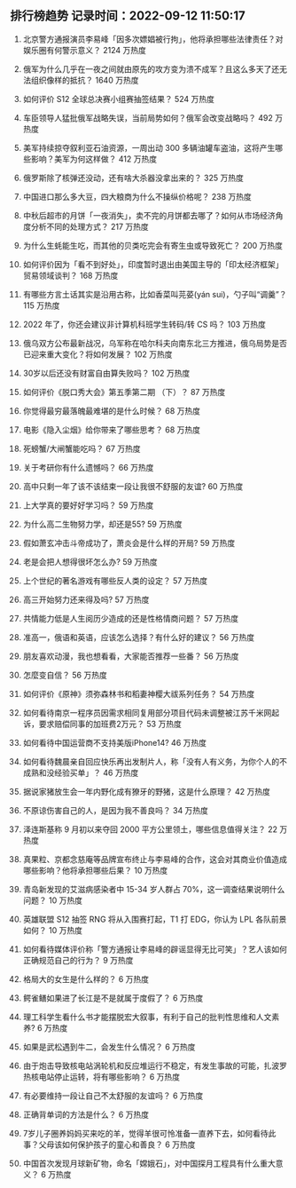 
## 排行榜趋势 记录时间：2022-09-12 11:50:17
  
  1. 北京警方通报演员李易峰「因多次嫖娼被行拘」，他将承担哪些法律责任？对娱乐圈有何警示意义？ 2124 万热度
    
  2. 俄军为什么几乎在一夜之间就由原先的攻方变为溃不成军？且这么多天了还无法组织像样的抵抗？ 1640 万热度
    
  3. 如何评价 S12 全球总决赛小组赛抽签结果？ 524 万热度
    
  4. 车臣领导人猛批俄军战略失误，当前局势如何？俄军会改变战略吗？ 492 万热度
    
  5. 美军持续掠夺叙利亚石油资源，一周出动 300 多辆油罐车盗油，这将产生哪些影响？美军为何这样做？ 412 万热度
    
  6. 俄罗斯除了核弹还没动，还有啥大杀器没拿出来的？ 325 万热度
    
  7. 中国进口那么多大豆，四大粮商为什么不操纵价格呢？ 238 万热度
    
  8. 中秋后超市的月饼「一夜消失」，卖不完的月饼都去哪了？如何从市场经济角度分析不同的处理方式？ 217 万热度
    
  9. 为什么生蚝能生吃，而其他的贝类吃完会有寄生虫或导致死亡？ 200 万热度
    
  10. 如何评价因为「看不到好处」，印度暂时退出由美国主导的「印太经济框架」贸易领域谈判？ 168 万热度
    
  11. 有哪些方言土话其实是沿用古称，比如香菜叫芫荽(yán sui)，勺子叫“调羹”？ 115 万热度
    
  12. 2022 年了，你还会建议非计算机科班学生转码/转 CS 吗？ 103 万热度
    
  13. 俄乌双方公布最新战况，乌军称在哈尔科夫向南东北三方推进，俄乌局势是否已迎来重大变化？将如何发展？ 102 万热度
    
  14. 30岁以后还没有财富自由算失败吗？ 102 万热度
    
  15. 如何评价《脱口秀大会》第五季第二期 （下）？ 87 万热度
    
  16. 你觉得最穷最落魄最难堪的是什么时候？ 68 万热度
    
  17. 电影《隐入尘烟》给你带来了哪些思考？ 68 万热度
    
  18. 死螃蟹/大闸蟹能吃吗？ 67 万热度
    
  19. 关于考研你有什么遗憾吗？ 66 万热度
    
  20. 高中只剩一年了该不该结束一段让我很不舒服的友谊? 60 万热度
    
  21. 上大学真的要好好学习吗？ 59 万热度
    
  22. 为什么高二生物努力学，却还是55? 59 万热度
    
  23. 假如萧玄冲击斗帝成功了，萧炎会是什么样的开局? 59 万热度
    
  24. 老是会把人想得很坏怎么办? 59 万热度
    
  25. 上个世纪的著名游戏有哪些反人类的设定？ 57 万热度
    
  26. 高三开始努力还来得及吗? 57 万热度
    
  27. 共情能力低是人生阅历少造成的还是性格情商问题？ 57 万热度
    
  28. 准高一，俄语和英语，应该怎么选择？有什么好的建议？ 56 万热度
    
  29. 朋友喜欢动漫，我也想看看，大家能否推荐一些番？ 56 万热度
    
  30. 怎麼变自信？ 56 万热度
    
  31. 如何评价《原神》须弥森林书和稻妻神樱大祓系列任务？ 54 万热度
    
  32. 如何看待南京一程序员因需求相同复用部分项目代码未调整被江苏千米网起诉，要求赔偿同事的加班费2万元？ 53 万热度
    
  33. 如何看待中国运营商不支持美版iPhone14? 46 万热度
    
  34. 如何看待魏晨亲自回应快乐再出发制片人，称「没有人有义务，为你个人的不成熟和没经验买单」？ 46 万热度
    
  35. 据说家猪放生会一年内野化成有獠牙的野猪，这是什么原理？ 42 万热度
    
  36. 不原谅伤害自己的人，是因为我不善良吗？ 34 万热度
    
  37. 泽连斯基称 9 月初以来夺回 2000 平方公里领土，哪些信息值得关注？ 22 万热度
    
  38. 真果粒、京都念慈庵等品牌宣布终止与李易峰的合作，这会对其商业价值造成哪些影响？他将承担哪些后果？ 10 万热度
    
  39. 青岛新发现的艾滋病感染者中 15-34 岁人群占 70%，这一调查结果说明什么问题？ 10 万热度
    
  40. 英雄联盟 S12 抽签 RNG 将从入围赛打起，T1 打 EDG，你认为 LPL 各队前景如何？ 10 万热度
    
  41. 如何看待媒体评价称「警方通报让李易峰的辟谣显得无比可笑」？艺人该如何正确规范自己的行为？ 9 万热度
    
  42. 格局大的女生是什么样的？ 6 万热度
    
  43. 鳄雀鳝如果进了长江是不是就属于度假了？ 6 万热度
    
  44. 理工科学生看什么书才能摆脱宏大叙事，有利于自己的批判性思维和人文素养? 6 万热度
    
  45. 如果是武松遇到牛二，会发生什么情况？ 6 万热度
    
  46. 由于炮击导致核电站涡轮机和反应堆运行不稳定，有发生事故的可能，扎波罗热核电站停止运转，将有哪些影响？ 6 万热度
    
  47. 有必要维持一段让自己𣎴太舒服的友谊吗？ 6 万热度
    
  48. 正确背单词的方法是什么？ 6 万热度
    
  49. 7岁儿子圈养妈妈买来吃的羊，觉得羊很可怜准备一直养下去，如何看待此事？父母该如何保护孩子的童心和善良？ 6 万热度
    
  50. 中国首次发现月球新矿物，命名「嫦娥石」，对中国探月工程具有什么重大意义？ 6 万热度
    